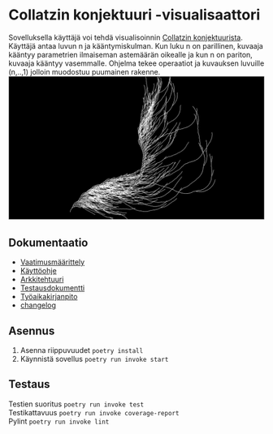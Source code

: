 # Collatzin konjektuuri -visualisaattori
Sovelluksella käyttäjä voi tehdä visualisoinnin [Collatzin konjektuurista](https://fi.wikipedia.org/wiki/Collatzin_konjektuuri). Käyttäjä antaa luvun n ja kääntymiskulman. Kun luku n on parillinen, kuvaaja kääntyy parametrien ilmaiseman astemäärän oikealle ja kun n on pariton, kuvaaja kääntyy vasemmalle. Ohjelma tekee operaatiot ja kuvauksen luvuille (n,..,1) jolloin muodostuu puumainen rakenne. 
<br>
![esimerkki](/projekti/dokumentaatio/kuvat/esimerkki.png)

## Dokumentaatio
- [Vaatimusmäärittely](projekti/dokumentaatio/Vaatimusmaarittely.md)
- [Käyttöohje](projekti/dokumentaatio/kayttoohje.md)
- [Arkkitehtuuri](projekti/dokumentaatio/arkkitehtuuri.md)
- [Testausdokumentti](projekti/dokumentaatio/testausdokumentti.md)
- [Työaikakirjanpito](projekti/dokumentaatio/tyoaika.md)
- [changelog](projekti/dokumentaatio/changelog.md)

## Asennus
1. Asenna riippuvuudet
`poetry install`
2. Käynnistä sovellus
`poetry run invoke start`

## Testaus
Testien suoritus
`poetry run invoke test`\
Testikattavuus
`poetry run invoke coverage-report`\
Pylint
`poetry run invoke lint`
